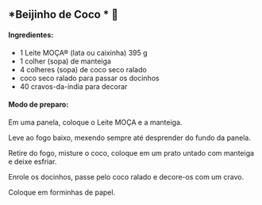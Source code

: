 ##             *Beijinho de Coco * 🍬

####       Ingredientes:

- 1 Leite MOÇA® (lata ou caixinha) 395 g
- 1 colher (sopa) de manteiga
- 4 colheres (sopa) de coco seco ralado
- coco seco ralado para passar os docinhos
- 40 cravos-da-índia para decorar

####       Modo de preparo:

Em uma panela, coloque o Leite MOÇA e a manteiga.

Leve ao fogo baixo, mexendo sempre até desprender do fundo da panela.

Retire do fogo, misture o coco, coloque em um prato untado com manteiga e deixe esfriar.

Enrole os docinhos, passe pelo coco ralado e decore-os com um cravo.

Coloque em forminhas de papel.



##### 



###### 

